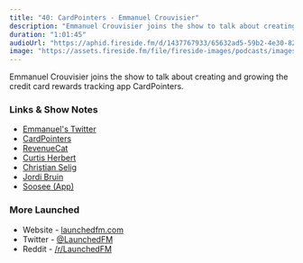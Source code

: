 ```yaml
---
title: "40: CardPointers - Emmanuel Crouvisier"
description: "Emmanuel Crouvisier joins the show to talk about creating and growing the credit card rewards tracking app CardPointers."
duration: "1:01:45"
audioUrl: "https://aphid.fireside.fm/d/1437767933/65632ad5-59b2-4e30-82d1-13845dce07dd/d12a3b23-fed6-47ca-a999-9094a582405f.mp3"
image: "https://assets.fireside.fm/file/fireside-images/podcasts/images/6/65632ad5-59b2-4e30-82d1-13845dce07dd/episodes/d/d12a3b23-fed6-47ca-a999-9094a582405f/cover.jpg"
---
```


<p>Emmanuel Crouvisier joins the show to talk about creating and growing the credit card rewards tracking app CardPointers.</p>

<h3>Links &amp; Show Notes</h3>

<ul>
<li><a href="https://twitter.com/emcro" rel="nofollow">Emmanuel&#39;s Twitter</a></li>
<li><a href="https://cardpointers.com" rel="nofollow">CardPointers</a></li>
<li><a href="https://www.revenuecat.com" rel="nofollow">RevenueCat</a></li>
<li><a href="https://twitter.com/parrots" rel="nofollow">Curtis Herbert</a></li>
<li><a href="https://twitter.com/ChristianSelig" rel="nofollow">Christian Selig</a></li>
<li><a href="https://twitter.com/jordibruin" rel="nofollow">Jordi Bruin</a></li>
<li><a href="https://jordibruin.github.io/food-scanner/" rel="nofollow">Soosee (App)</a></li>
</ul>

<h3>More Launched</h3>

<ul>
<li>Website - <a href="https://launchedfm.com" rel="nofollow">launchedfm.com</a></li>
<li>Twitter - <a href="https://twitter.com/launchedfm" rel="nofollow">@LaunchedFM</a></li>
<li>Reddit - <a href="https://www.reddit.com/r/LaunchedFM/" rel="nofollow">/r/LaunchedFM</a></li>
</ul>
